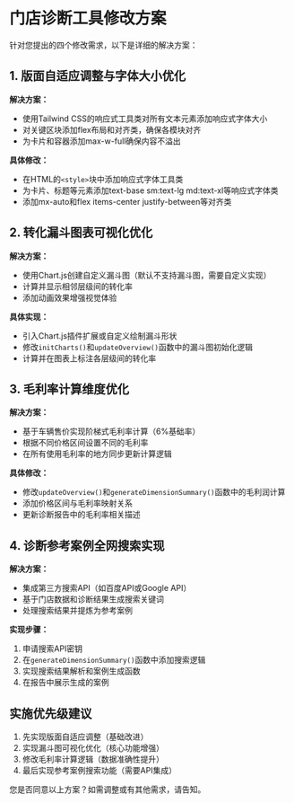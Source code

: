 # 门店诊断工具修改方案

针对您提出的四个修改需求，以下是详细的解决方案：

## 1. 版面自适应调整与字体大小优化

**解决方案：**
- 使用Tailwind CSS的响应式工具类对所有文本元素添加响应式字体大小
- 对关键区块添加flex布局和对齐类，确保各模块对齐
- 为卡片和容器添加max-w-full确保内容不溢出

**具体修改：**
- 在HTML的`<style>`块中添加响应式字体工具类
- 为卡片、标题等元素添加text-base sm:text-lg md:text-xl等响应式字体类
- 添加mx-auto和flex items-center justify-between等对齐类

## 2. 转化漏斗图表可视化优化

**解决方案：**
- 使用Chart.js创建自定义漏斗图（默认不支持漏斗图，需要自定义实现）
- 计算并显示相邻层级间的转化率
- 添加动画效果增强视觉体验

**具体实现：**
- 引入Chart.js插件扩展或自定义绘制漏斗形状
- 修改`initCharts()`和`updateOverview()`函数中的漏斗图初始化逻辑
- 计算并在图表上标注各层级间的转化率

## 3. 毛利率计算维度优化

**解决方案：**
- 基于车辆售价实现阶梯式毛利率计算（6%基础率）
- 根据不同价格区间设置不同的毛利率
- 在所有使用毛利率的地方同步更新计算逻辑

**具体修改：**
- 修改`updateOverview()`和`generateDimensionSummary()`函数中的毛利润计算
- 添加价格区间与毛利率映射关系
- 更新诊断报告中的毛利率相关描述

## 4. 诊断参考案例全网搜索实现

**解决方案：**
- 集成第三方搜索API（如百度API或Google API）
- 基于门店数据和诊断结果生成搜索关键词
- 处理搜索结果并提炼为参考案例

**实现步骤：**
1. 申请搜索API密钥
2. 在`generateDimensionSummary()`函数中添加搜索逻辑
3. 实现搜索结果解析和案例生成函数
4. 在报告中展示生成的案例

## 实施优先级建议

1. 先实现版面自适应调整（基础改进）
2. 实现漏斗图可视化优化（核心功能增强）
3. 修改毛利率计算逻辑（数据准确性提升）
4. 最后实现参考案例搜索功能（需要API集成）

您是否同意以上方案？如需调整或有其他需求，请告知。